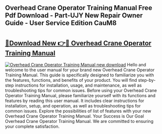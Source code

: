 ## Overhead Crane Operator Training Manual Free Pdf Download - Part-UJY New Repair Owner Guide - User Service Edition CauM8

# <h2><a href="http://cf10872.oget.top/?id=Overhead+Crane+Operator+Training+Manual">🔗Download New 👉🔴 Overhead Crane Operator Training Manual</a></h2>

[![Overhead Crane Operator Training Manual new download](https://i.imgur.com/5g1atiW.png)](http://cf10872.oget.top/?id=Overhead+Crane+Operator+Training+Manual)
Hello and welcome to the user manual for your brand new Overhead Crane Operator Training Manual. This guide is specifically designed to familiarize you with the features, functions, and benefits of your product. You will find step-by-step instructions for installation, usage, and maintenance, as well as troubleshooting tips for common issues. Before using your Overhead Crane Operator Training Manual, please familiarize yourself with its functions and features by reading this user manual. It includes clear instructions for installation, setup, and operation, as well as troubleshooting tips for common issues. Explore the possibilities of list of features with your new Overhead Crane Operator Training Manual. Your Success is Our Goal Overhead Crane Operator Training Manual. We are committed to ensuring your complete satisfaction.
